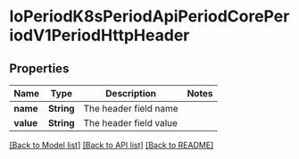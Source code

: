 # IoPeriodK8sPeriodApiPeriodCorePeriodV1PeriodHttpHeader

## Properties

Name | Type | Description | Notes
------------ | ------------- | ------------- | -------------
**name** | **String** | The header field name | 
**value** | **String** | The header field value | 

[[Back to Model list]](../README.md#documentation-for-models) [[Back to API list]](../README.md#documentation-for-api-endpoints) [[Back to README]](../README.md)


